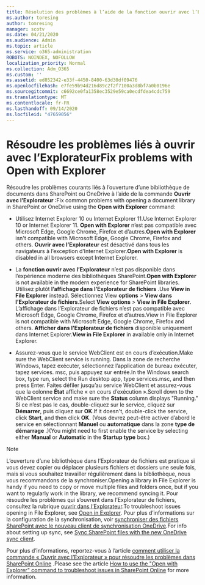 ```yaml
---
title: Résolution des problèmes à l’aide de la fonction ouvrir avec l’Explorateur
ms.author: toresing
author: tomresing
manager: scotv
ms.date: 04/21/2020
ms.audience: Admin
ms.topic: article
ms.service: o365-administration
ROBOTS: NOINDEX, NOFOLLOW
localization_priority: Normal
ms.collection: Adm_O365
ms.custom: ''
ms.assetid: ed852342-e33f-4450-8400-63d30df09476
ms.openlocfilehash: e7fe59b94d216d89c2f2f7100a3d8bf7a0b0196e
ms.sourcegitcommit: c6692ce0fa1358ec3529e59ca0ecdfdea4cdc759
ms.translationtype: MT
ms.contentlocale: fr-FR
ms.lasthandoff: 09/14/2020
ms.locfileid: "47659056"
---
```

# <a name="fix-problems-with-open-with-explorer"></a><span data-ttu-id="3cf0d-102">Résoudre les problèmes liés à ouvrir avec l’Explorateur</span><span class="sxs-lookup"><span data-stu-id="3cf0d-102">Fix problems with Open with Explorer</span></span>

<span data-ttu-id="3cf0d-103">Résoudre les problèmes courants liés à l’ouverture d’une bibliothèque de documents dans SharePoint ou OneDrive à l’aide de la commande **Ouvrir avec l’Explorateur** :</span><span class="sxs-lookup"><span data-stu-id="3cf0d-103">Fix common problems with opening a document library in SharePoint or OneDrive using the **Open with Explorer** command:</span></span> 
  
- <span data-ttu-id="3cf0d-104">Utilisez Internet Explorer 10 ou Internet Explorer 11.</span><span class="sxs-lookup"><span data-stu-id="3cf0d-104">Use Internet Explorer 10 or Internet Explorer 11.</span></span> <span data-ttu-id="3cf0d-105">**Open with Explorer** n’est pas compatible avec Microsoft Edge, Google Chrome, Firefox et d’autres.</span><span class="sxs-lookup"><span data-stu-id="3cf0d-105">**Open with Explorer** isn't compatible with Microsoft Edge, Google Chrome, Firefox and others.</span></span> <span data-ttu-id="3cf0d-106">**Ouvrir avec l’Explorateur** est désactivé dans tous les navigateurs à l’exception d’Internet Explorer.</span><span class="sxs-lookup"><span data-stu-id="3cf0d-106">**Open with Explorer** is disabled in all browsers except Internet Explorer.</span></span> 
    
- <span data-ttu-id="3cf0d-107">La **fonction ouvrir avec l’Explorateur** n’est pas disponible dans l’expérience moderne des bibliothèques SharePoint.</span><span class="sxs-lookup"><span data-stu-id="3cf0d-107">**Open with Explorer** is not available in the modern experience for SharePoint libraries.</span></span> <span data-ttu-id="3cf0d-108">Utilisez plutôt **l’affichage dans l’Explorateur de fichiers** .</span><span class="sxs-lookup"><span data-stu-id="3cf0d-108">Use **View in File Explorer** instead.</span></span> <span data-ttu-id="3cf0d-109">Sélectionnez View **options** \> **View dans l’Explorateur de fichiers**.</span><span class="sxs-lookup"><span data-stu-id="3cf0d-109">Select **View options** \> **View in File Explorer**.</span></span> <span data-ttu-id="3cf0d-110">L’affichage dans l’Explorateur de fichiers n’est pas compatible avec Microsoft Edge, Google Chrome, Firefox et d’autres.</span><span class="sxs-lookup"><span data-stu-id="3cf0d-110">View in File Explorer is not compatible with Microsoft Edge, Google Chrome, Firefox and others.</span></span> <span data-ttu-id="3cf0d-111">**Afficher dans l’Explorateur de fichiers** disponible uniquement dans Internet Explorer.</span><span class="sxs-lookup"><span data-stu-id="3cf0d-111">**View in File Explorer** in available only in Internet Explorer.</span></span> 
    
- <span data-ttu-id="3cf0d-112">Assurez-vous que le service WebClient est en cours d’exécution.</span><span class="sxs-lookup"><span data-stu-id="3cf0d-112">Make sure the WebClient service is running.</span></span> <span data-ttu-id="3cf0d-113">Dans la zone de recherche Windows, tapez exécuter, sélectionnez l’application de bureau exécuter, tapez services. msc, puis appuyez sur entrée.</span><span class="sxs-lookup"><span data-stu-id="3cf0d-113">In the Windows search box, type run, select the Run desktop app, type services.msc, and then press Enter.</span></span> <span data-ttu-id="3cf0d-114">Faites défiler jusqu’au service WebClient et assurez-vous que la colonne **État** affiche « en cours d’exécution ».</span><span class="sxs-lookup"><span data-stu-id="3cf0d-114">Scroll down to the WebClient service and make sure the **Status** column displays "Running."</span></span> <span data-ttu-id="3cf0d-115">Si ce n’est pas le cas, double-cliquez sur le service, cliquez sur **Démarrer**, puis cliquez sur **OK**.</span><span class="sxs-lookup"><span data-stu-id="3cf0d-115">If it doesn't, double-click the service, click **Start**, and then click **OK**.</span></span> <span data-ttu-id="3cf0d-116">(Vous devrez peut-être activer d’abord le service en sélectionnant **Manuel** ou **automatique** dans la zone **type de démarrage** .)</span><span class="sxs-lookup"><span data-stu-id="3cf0d-116">(You might need to first enable the service by selecting either **Manual** or **Automatic** in the **Startup type** box.)</span></span> 
    
> [!NOTE]
> <span data-ttu-id="3cf0d-117">L’ouverture d’une bibliothèque dans l’Explorateur de fichiers est pratique si vous devez copier ou déplacer plusieurs fichiers et dossiers une seule fois, mais si vous souhaitez travailler régulièrement dans la bibliothèque, nous vous recommandons de la synchroniser.</span><span class="sxs-lookup"><span data-stu-id="3cf0d-117">Opening a library in File Explorer is handy if you need to copy or move multiple files and folders once, but if you want to regularly work in the library, we recommend syncing it.</span></span> <span data-ttu-id="3cf0d-118">Pour résoudre les problèmes qui s’ouvrent dans l’Explorateur de fichiers, consultez la rubrique [ouvrir dans l’Explorateur](https://go.microsoft.com/fwlink/?linkid=871665).</span><span class="sxs-lookup"><span data-stu-id="3cf0d-118">To troubleshoot issues opening in File Explorer, see [Open in Explorer](https://go.microsoft.com/fwlink/?linkid=871665).</span></span> <span data-ttu-id="3cf0d-119">Pour plus d’informations sur la configuration de la synchronisation, voir [synchroniser des fichiers SharePoint avec le nouveau client de synchronisation OneDrive](https://go.microsoft.com/fwlink/?linkid=871666).</span><span class="sxs-lookup"><span data-stu-id="3cf0d-119">For info about setting up sync, see [Sync SharePoint files with the new OneDrive sync client](https://go.microsoft.com/fwlink/?linkid=871666).</span></span>
  
<span data-ttu-id="3cf0d-120">Pour plus d’informations, reportez-vous à l’article [comment utiliser la commande « Ouvrir avec l’Explorateur » pour résoudre les problèmes dans SharePoint Online](https://docs.microsoft.com/sharepoint/support/lists-and-libraries/troubleshoot-issues-using-open-with-explorer) .</span><span class="sxs-lookup"><span data-stu-id="3cf0d-120">Please see the article [How to use the "Open with Explorer" command to troubleshoot issues in SharePoint Online](https://docs.microsoft.com/sharepoint/support/lists-and-libraries/troubleshoot-issues-using-open-with-explorer) for more information.</span></span> 
  

